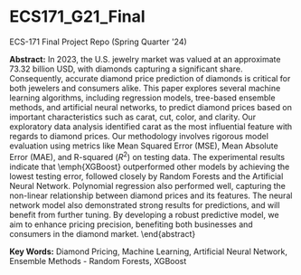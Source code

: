 # ECS171_G21_Final

ECS-171 Final Project Repo (Spring Quarter '24)

**Abstract:** In 2023, the U.S. jewelry market was valued at an approximate 73.32 billion USD, with diamonds capturing a significant share. Consequently, accurate diamond price prediction of diamonds is critical for both jewelers and consumers alike. This paper explores several machine learning algorithms, including regression models, tree-based ensemble methods, and artificial neural networks, to predict diamond prices based on important characteristics such as carat, cut, color, and clarity. Our exploratory data analysis identified carat as the most influential feature with regards to diamond prices. Our methodology involves rigorous model evaluation using metrics like Mean Squared Error (MSE), Mean Absolute Error (MAE), and R-squared ($R^2$) on testing data. The experimental results indicate that \emph{XGBoost} outperformed other models by achieving the lowest testing error, followed closely by Random Forests and the Artificial Neural Network. Polynomial regression also performed well, capturing the non-linear relationship between diamond prices and its features. The neural network model also demonstrated strong results for predictions, and will benefit from further tuning. By developing a robust predictive model, we aim to enhance pricing precision, benefiting both businesses and consumers in the diamond market.
\end{abstract}

**Key Words:** Diamond Pricing, Machine Learning, Artificial Neural Network, Ensemble Methods - Random Forests, XGBoost
